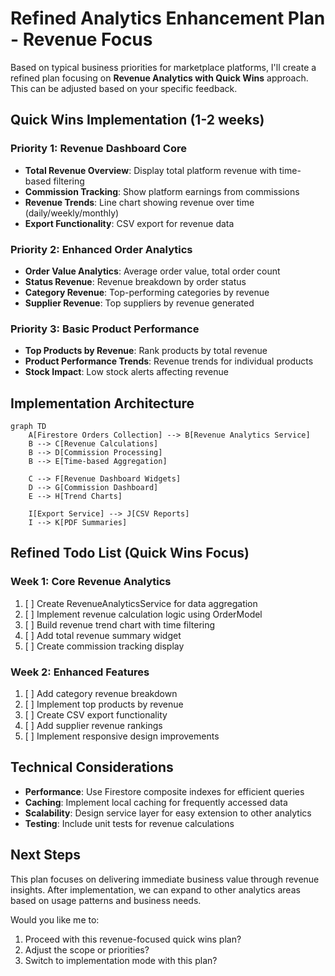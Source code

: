 # Refined Analytics Enhancement Plan - Revenue Focus

Based on typical business priorities for marketplace platforms, I'll create a refined plan focusing on **Revenue Analytics with Quick Wins** approach. This can be adjusted based on your specific feedback.

## Quick Wins Implementation (1-2 weeks)

### Priority 1: Revenue Dashboard Core
- **Total Revenue Overview**: Display total platform revenue with time-based filtering
- **Commission Tracking**: Show platform earnings from commissions
- **Revenue Trends**: Line chart showing revenue over time (daily/weekly/monthly)
- **Export Functionality**: CSV export for revenue data

### Priority 2: Enhanced Order Analytics
- **Order Value Analytics**: Average order value, total order count
- **Status Revenue**: Revenue breakdown by order status
- **Category Revenue**: Top-performing categories by revenue
- **Supplier Revenue**: Top suppliers by revenue generated

### Priority 3: Basic Product Performance
- **Top Products by Revenue**: Rank products by total revenue
- **Product Performance Trends**: Revenue trends for individual products
- **Stock Impact**: Low stock alerts affecting revenue

## Implementation Architecture

```mermaid
graph TD
    A[Firestore Orders Collection] --> B[Revenue Analytics Service]
    B --> C[Revenue Calculations]
    B --> D[Commission Processing]
    B --> E[Time-based Aggregation]
    
    C --> F[Revenue Dashboard Widgets]
    D --> G[Commission Dashboard]
    E --> H[Trend Charts]
    
    I[Export Service] --> J[CSV Reports]
    I --> K[PDF Summaries]
```

## Refined Todo List (Quick Wins Focus)

### Week 1: Core Revenue Analytics
1. [ ] Create RevenueAnalyticsService for data aggregation
2. [ ] Implement revenue calculation logic using OrderModel
3. [ ] Build revenue trend chart with time filtering
4. [ ] Add total revenue summary widget
5. [ ] Create commission tracking display

### Week 2: Enhanced Features
1. [ ] Add category revenue breakdown
2. [ ] Implement top products by revenue
3. [ ] Create CSV export functionality
4. [ ] Add supplier revenue rankings
5. [ ] Implement responsive design improvements

## Technical Considerations
- **Performance**: Use Firestore composite indexes for efficient queries
- **Caching**: Implement local caching for frequently accessed data
- **Scalability**: Design service layer for easy extension to other analytics
- **Testing**: Include unit tests for revenue calculations

## Next Steps
This plan focuses on delivering immediate business value through revenue insights. After implementation, we can expand to other analytics areas based on usage patterns and business needs.

Would you like me to:
1. Proceed with this revenue-focused quick wins plan?
2. Adjust the scope or priorities?
3. Switch to implementation mode with this plan?